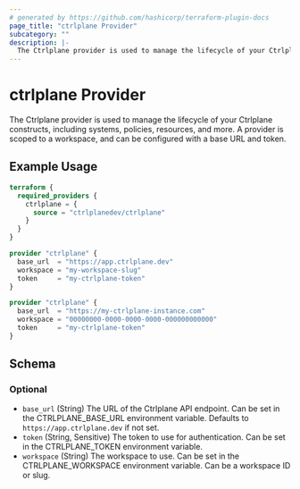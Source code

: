```yaml
---
# generated by https://github.com/hashicorp/terraform-plugin-docs
page_title: "ctrlplane Provider"
subcategory: ""
description: |-
  The Ctrlplane provider is used to manage the lifecycle of your Ctrlplane constructs, including systems, policies, resources, and more. A provider is scoped to a workspace, and can be configured with a base URL and token.
---
```


# ctrlplane Provider

The Ctrlplane provider is used to manage the lifecycle of your Ctrlplane constructs, including systems, policies, resources, and more. A provider is scoped to a workspace, and can be configured with a base URL and token.

## Example Usage

```terraform
terraform {
  required_providers {
    ctrlplane = {
      source = "ctrlplanedev/ctrlplane"
    }
  }
}

provider "ctrlplane" {
  base_url  = "https://app.ctrlplane.dev"
  workspace = "my-workspace-slug"
  token     = "my-ctrlplane-token"
}

provider "ctrlplane" {
  base_url  = "https://my-ctrlplane-instance.com"
  workspace = "00000000-0000-0000-0000-000000000000"
  token     = "my-ctrlplane-token"
}
```

<!-- schema generated by tfplugindocs -->
## Schema

### Optional

- `base_url` (String) The URL of the Ctrlplane API endpoint. Can be set in the CTRLPLANE_BASE_URL environment variable. Defaults to `https://app.ctrlplane.dev` if not set.
- `token` (String, Sensitive) The token to use for authentication. Can be set in the CTRLPLANE_TOKEN environment variable.
- `workspace` (String) The workspace to use. Can be set in the CTRLPLANE_WORKSPACE environment variable. Can be a workspace ID or slug.
